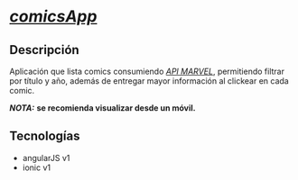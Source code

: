 # [*comicsApp*](https://comicsapp.herokuapp.com/)

## Descripción

Aplicación que lista comics consumiendo [*API MARVEL*](http://developer.marvel.com/), permitiendo filtrar por título y año, además
de entregar mayor información al clickear en cada comic.

**_NOTA:_** **se recomienda visualizar desde un móvil.**

## Tecnologías

- angularJS v1
- ionic v1
